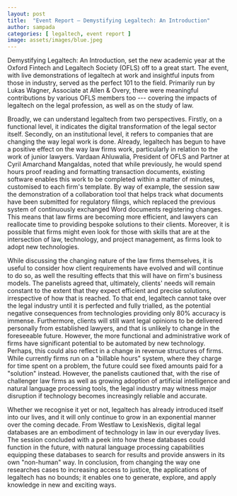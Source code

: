 ```yaml
---
layout: post
title:  "Event Report — Demystifying Legaltech: An Introduction"
author: sampada
categories: [ legaltech, event report ]
image: assets/images/blue.jpeg
---
```

Demystifying Legaltech: An Introduction, set the new academic year at the Oxford Fintech and Legaltech Society (OFLS) off to a great start. The event, with live demonstrations of legaltech at work and insightful inputs from those in industry, served as the perfect 101 to the field. Primarily run by Lukas Wagner, Associate at Allen & Overy, there were meaningful contributions by various OFLS members too --- covering the impacts of legaltech on the legal profession, as well as on the study of law.

Broadly, we can understand legaltech from two perspectives. Firstly, on a functional level, it indicates the digital transformation of the legal sector itself. Secondly, on an institutional level, it refers to companies that are changing the way legal work is done. Already, legaltech has begun to have a positive effect on the way law firms work, particularly in relation to the work of junior lawyers. Vardaan Ahluwalia, President of OFLS and Partner at Cyril Amarchand Mangaldas, noted that while previously, he would spend hours proof reading and formatting transaction documents, existing software enables this work to be completed within a matter of minutes, customised to each firm's template. By way of example, the session saw the demonstration of a collaboration tool that helps track what documents have been submitted for regulatory filings, which replaced the previous system of continuously exchanged Word documents registering changes. This means that law firms are becoming more efficient, and lawyers can reallocate time to providing bespoke solutions to their clients. Moreover, it is possible that firms might even look for those with skills that are at the intersection of law, technology, and project management, as firms look to adopt new technologies.

While discussing the changing nature of the law firms themselves, it is useful to consider how client requirements have evolved and will continue to do so, as well the resulting effects that this will have on firm's business models. The panelists agreed that, ultimately, clients' needs will remain constant to the extent that they expect efficient and precise solutions, irrespective of how that is reached. To that end, legaltech cannot take over the legal industry until it is perfected and fully trialled, as the potential negative consequences from technologies providing only 80% accuracy is immense. Furthermore, clients will still want legal opinions to be delivered personally from established lawyers, and that is unlikely to change in the foreseeable future. However, the more functional and administrative work of firms have significant potential to be automated by new technology. Perhaps, this could also reflect in a change in revenue structures of firms. While currently firms run on a "billable hours" system, where they charge for time spent on a problem, the future could see fixed amounts paid for a "solution" instead. However, the panelists cautioned that, with the rise of challenger law firms as well as growing adoption of artificial intelligence and natural language processing tools, the legal industry may witness major disruption if technology becomes increasingly reliable and accurate.

Whether we recognise it yet or not, legaltech has already introduced itself into our lives, and it will only continue to grow in an exponential manner over the coming decade. From Westlaw to LexisNexis, digital legal databases are an embodiment of technology in law in our everyday lives. The session concluded with a peek into how these databases could function in the future, with natural language processing capabilities equipping these databases to search for results and provide answers in its own "non-human" way. In conclusion, from changing the way one researches cases to increasing access to justice, the applications of legaltech has no bounds; it enables one to generate, explore, and apply knowledge in new and exciting ways.

